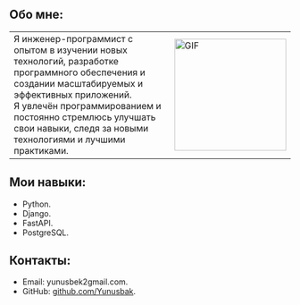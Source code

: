 

## Обо мне:

<table>
  <tr>
    <td>
      Я инженер-программист с опытом в изучении новых технологий, разработке программного обеспечения и создании масштабируемых и эффективных приложений.<br>
      Я увлечён программированием и постоянно стремлюсь улучшать свои навыки, следя за новыми технологиями и лучшими практиками.
    </td>
    <td>
      <img src="https://i.pinimg.com/originals/81/17/8b/81178b47a8598f0c81c4799f2cdd4057.gif" alt="GIF" style="width: 200px; height: auto;"/>
    </td>
  </tr>
</table>

## Мои навыки:
- Python.
- Django.
- FastAPI.
- PostgreSQL.

## Контакты:
- Email: yunusbek2gmail.com.
- GitHub: [github.com/Yunusbak](https://github.com/Yunusbak).
